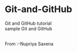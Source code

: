 # Git-and-GitHub
Git and GitHub tutorial
<br>
sample Git and GitHub
<br><br>

From :-Nupriya Saxena
